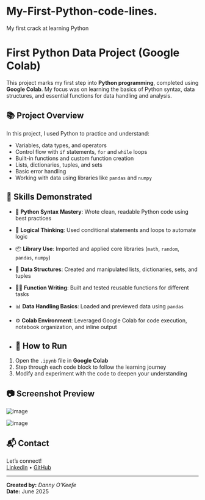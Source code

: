 # My-First-Python-code-lines.
My first crack at learning Python
# First Python Data Project (Google Colab)

This project marks my first step into **Python programming**, completed using **Google Colab**. My focus was on learning the basics of Python syntax, data structures, and essential functions for data handling and analysis.

## 📚 Project Overview

In this project, I used Python to practice and understand:

- Variables, data types, and operators
- Control flow with `if` statements, `for` and `while` loops
- Built-in functions and custom function creation
- Lists, dictionaries, tuples, and sets
- Basic error handling
- Working with data using libraries like `pandas` and `numpy`

## 🧠 Skills Demonstrated

- 🐍 **Python Syntax Mastery**: Wrote clean, readable Python code using best practices
- 🧮 **Logical Thinking**: Used conditional statements and loops to automate logic
- 📦 **Library Use**: Imported and applied core libraries (`math`, `random`, `pandas`, `numpy`)
- 🔁 **Data Structures**: Created and manipulated lists, dictionaries, sets, and tuples
- 🧑‍🍳 **Function Writing**: Built and tested reusable functions for different tasks
- 📊 **Data Handling Basics**: Loaded and previewed data using `pandas`
- ⚙️ **Colab Environment**: Leveraged Google Colab for code execution, notebook organization, and inline output

- ## 🚀 How to Run

1. Open the `.ipynb` file in **Google Colab**
2. Step through each code block to follow the learning journey
3. Modify and experiment with the code to deepen your understanding

## 📷 Screenshot Preview
![image](https://github.com/user-attachments/assets/6574b51a-5dfe-49c7-9994-a5726d028ea2)

![image](https://github.com/user-attachments/assets/22decdea-2839-480a-8121-f5753c3593c5)


## 📬 Contact

Let’s connect!  
[LinkedIn](www.linkedin.com/in/dannyokeefedatatechnician) • [GitHub](https://github.com/dannyokeefe)

---
**Created by:** *Danny O'Keefe*  
**Date:** June 2025
